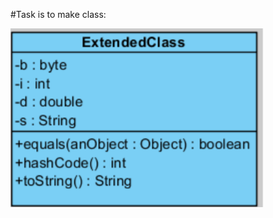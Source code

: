 #Task is to make class:

![](https://github.com/Riernish/JavaPractiseTasks/blob/main/week2/ExtendedClass/task.png)

